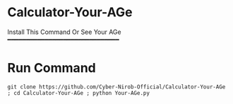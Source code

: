 # Calculator-Your-AGe
Install This Command Or See Your AGe
━━━━━━━━━━━━━━━━━━━━━━━━━━━━━━
# Run Command

```
git clone https://github.com/Cyber-Nirob-Official/Calculator-Your-AGe ; cd Calculator-Your-AGe ; python Your-AGe.py
```
